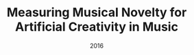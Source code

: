 ---
title: "Measuring Musical Novelty for Artificial Creativity in Music"
collection: talks
type: "Talk"
permalink: /talks/2016-kacs2016fall
venue: "Korea Academy of Complexity Studies 2016 Fall"
date: 2016
location: "Seoul, South Korea"
---